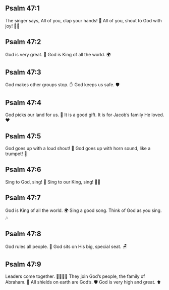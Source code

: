 ## Psalm 47:1
The singer says, All of you, clap your hands! 👏 All of you, shout to God with joy! 📣🙂
## Psalm 47:2
God is very great. 👑 God is King of all the world. 🌍
## Psalm 47:3
God makes other groups stop. ✋ God keeps us safe. 🛡️
## Psalm 47:4
God picks our land for us. 🏡 It is a good gift. It is for Jacob’s family He loved. ❤️
## Psalm 47:5
God goes up with a loud shout! 📣 God goes up with horn sound, like a trumpet! 🎺
## Psalm 47:6
Sing to God, sing! 🎵 Sing to our King, sing! 👑🎶
## Psalm 47:7
God is King of all the world. 🌍 Sing a good song. Think of God as you sing. 🎶
## Psalm 47:8
God rules all people. 👑 God sits on His big, special seat. 🪑
## Psalm 47:9
Leaders come together. 👨‍👩‍👧‍👦 They join God’s people, the family of Abraham. 🤝 All shields on earth are God’s. 🛡️ God is very high and great. ⬆️
